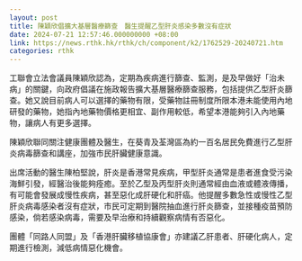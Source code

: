 ```yaml
---
layout: post
title: 陳穎欣倡擴大基層醫療篩查　醫生提醒乙型肝炎感染多數沒有症狀
date: 2024-07-21 12:57:46.000000000 +08:00
link: https://news.rthk.hk/rthk/ch/component/k2/1762529-20240721.htm
categories: rthk
---
```


工聯會立法會議員陳穎欣認為，定期為疾病進行篩查、監測，是及早做好「治未病」的關鍵，向政府倡議在施政報告擴大基層醫療篩查服務，包括提供乙型肝炎篩查。她又說目前病人可以選擇的藥物有限，受藥物註冊制度所限本港未能使用內地研發的藥物，她指內地藥物價格更相宜、副作用較低，希望本港能夠引入內地藥物，讓病人有更多選擇。

陳穎欣聯同關注健康團體及醫生，在葵青及荃灣區為約一百名居民免費進行乙型肝炎病毒篩查和講座，加強市民肝臟健康意識。

出席活動的醫生陳柏堅說，肝炎是香港常見疾病，甲型肝炎通常是患者進食受污染海鮮引發，經醫治後能夠痊癒。至於乙型及丙型肝炎則通常經由血液或體液傳播，有可能會發展成慢性疾病，甚至惡化成肝硬化和肝癌。他提醒多數急性或慢性乙型肝炎病毒感染者沒有症狀，市民可定期到醫院抽血進行肝炎篩查，並接種疫苗預防感染，倘若感染病毒，需要及早治療和持續觀察病情有否惡化。

團體「同路人同盟」及「香港肝臟移植協康會」亦建議乙肝患者、肝硬化病人，定期進行檢測，減低病情惡化機會。
